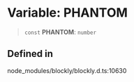 # Variable: PHANTOM

> `const` **PHANTOM**: `number`

## Defined in

node_modules/blockly/blockly.d.ts:10630
